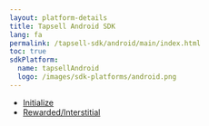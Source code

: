 ```yaml
---
layout: platform-details
title: Tapsell Android SDK
lang: fa
permalink: /tapsell-sdk/android/main/index.html
toc: true
sdkPlatform:
  name: tapsellAndroid
  logo: /images/sdk-platforms/android.png
---
```


- [Initialize]({{site.baseurl}}/tapsell-sdk/android/initialize)
- [Rewarded/Interstitial]({{site.baseurl}}/tapsell-sdk/android/rewarded-interstitial)
